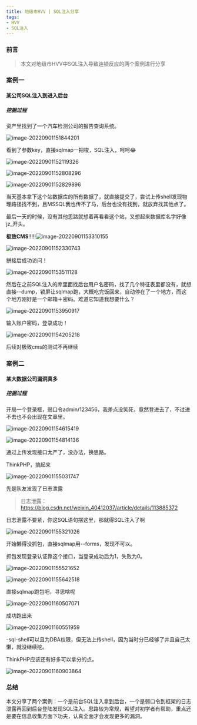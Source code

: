 ```yaml
---
title: 地级市HVV | SQL注入分享
tags: 
- HVV
- SQL注入
---
```




### 前言

> 本文对地级市HVV中SQL注入导致连锁反应的两个案例进行分享

<!--more-->

### 案例一

#### 某公司SQL注入到进入后台

##### 挖掘过程

资产里找到了一个汽车检测公司的报告查询系统。

![image-20220901151844201](https://i0.hdslb.com/bfs/album/83946093884124e2877020d2f9c9aac6078fe1eb.png)

看到了参数key，直接sqlmap一把梭，SQL注入，呵呵😂

![image-20220901152119326](https://i0.hdslb.com/bfs/album/61a1fb3c38f4fb5153bb196b876561d57119fcc7.png)

![image-20220901152808296](https://i0.hdslb.com/bfs/album/b3cd46bf30d63b8a940b51dd2bec9b293bbd0e0b.png)

![image-20220901152829896](https://i0.hdslb.com/bfs/album/5af1e0b7844ebf941604fb2cb826977b692870eb.png)

当天基本拿下这个站数据库的所有数据了，就直接提交了，尝试上传shell发现物理路径找不到，且MSSQL我也传不了马，后台也没有找到，就放弃找其他点了。

最后一天的时候，没有其他思路就想着再看看这个站，又想起来数据库名字好像jz_开头。

**极致CMS**!!!!!![image-20220901153310155](https://i0.hdslb.com/bfs/album/5f99a1db9260ae3a719c1156b8918cc15fd9e332.png)

![image-20220901152330743](https://i0.hdslb.com/bfs/album/61c46594d3ef420116df0ab2d63449a3c349e00b.png)

拼接后成功访问！

![image-20220901153511128](https://i0.hdslb.com/bfs/album/833b832f55e1fd097cce3e84260aeaca31c625a3.png)

然后在之前SQL注入的库里面找后台用户名密码，找了几个特征表里都没有，就想直接--dump，锁屏让sqlmap跑，大概吃完饭回来，自动停在了一个地方，而这个地方刚好是一个邮箱＋密码。难道它知道我想要什么？

![image-20220901153950917](https://i0.hdslb.com/bfs/album/1f55ca7b21b261e23415a35cb3098ef9ad001037.png)

输入账户密码，登录成功！

![image-20220901154205218](https://i0.hdslb.com/bfs/album/af1d325159e7ce1653c3033284274da2da0fada2.png)

后续对极致cms的测试不再继续

### 案例二

#### 某大数据公司漏洞真多

##### 挖掘过程

开局一个登录框，弱口令admin/123456，我差点没笑死，竟然登进去了，不过进不去也不会出现在文章里。

![image-20220901154615419](https://i0.hdslb.com/bfs/album/4930d229df66c3e82ef470841a3fc3a0b0aee62c.png)

![image-20220901154814136](https://i0.hdslb.com/bfs/album/95860543116a90f5e73807973b43ccd6f2fc14eb.png)

通过上传发现接口太严了，没办法，换思路。

ThinkPHP，搞起来

![image-20220901155031747](https://i0.hdslb.com/bfs/album/9099a0bb65e4b603f13185f8fc347a88cb192c23.png)

先是队友发现了日志泄露

> 日志泄露：https://blog.csdn.net/weixin_40412037/article/details/113885372

日志泄露不要紧，你这SQL语句摆这里，那就得SQL注入了啊

![image-20220901155321026](https://i0.hdslb.com/bfs/album/0dfd119505a2b44df2c0fa1429283361b28d7ce8.png)

开始懒得没抓包，直接sqlmap用--forms，发现不可以。

抓包发现登录认证靠这个接口，当登录成功后为1，失败为0。

![image-20220901155521652](https://i0.hdslb.com/bfs/album/e7ddfc91cfdd1f998078573eddf7ab4d33d5eee5.png)

![image-20220901155642518](https://i0.hdslb.com/bfs/album/40d26d5302200ff297f3145e6e9ea1a5e0f1f7cf.png)

直接sqlmap跑包吧，寻思啥呢

![image-20220901160507071](https://i0.hdslb.com/bfs/album/ff96f9d7f649f5980152a22249a1652d38710ba4.png)

成功跑出来

![image-20220901160551959](https://i0.hdslb.com/bfs/album/bd94a2f9654fe8a44f025e6b48ccbdbd0fc6e88c.png)

-sql-shell可以且为DBA权限，但无法上传shell，因为当时分已经够了并且自己太懒，就没继续挖。

ThinkPHP应该还有好多可以拿分的点。

![image-20220901160903864](https://i0.hdslb.com/bfs/album/7f183ace12a52034b43c5e6a04f219c591e3b907.png)

### 总结

本文分享了两个案例：一个是前台SQL注入拿到后台，一个是弱口令到框架的日志泄露再回到后台登陆发现SQL注入。思路较为常规，希望对初学者有帮助，重点还是要在信息收集方面下功夫，认真全面才会发现更多的漏洞。